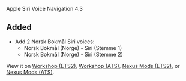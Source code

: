Apple Siri Voice Navigation 4.3

## Added

- Add 2 Norsk Bokmål Siri voices:
    - Norsk Bokmål (Norge) - Siri (Stemme 1)
    - Norsk Bokmål (Norge) - Siri (Stemme 2)

View it on [Workshop (ETS2)](https://steamcommunity.com/sharedfiles/filedetails/changelog/3404021712), [Workshop (ATS)](https://steamcommunity.com/sharedfiles/filedetails/changelog/3404022298), [Nexus Mods (ETS2)](https://www.nexusmods.com/eurotrucksimulator2/mods/173?tab=files), or [Nexus Mods (ATS)](https://www.nexusmods.com/americantrucksimulator/mods/77?tab=files).